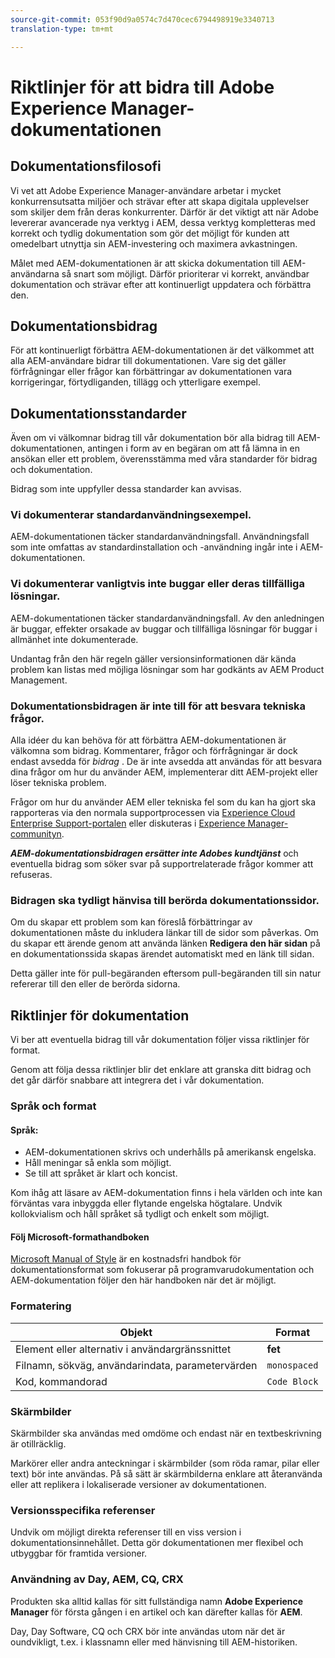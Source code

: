 ```yaml
---
source-git-commit: 053f90d9a0574c7d470cec6794498919e3340713
translation-type: tm+mt

---
```

# Riktlinjer för att bidra till Adobe Experience Manager-dokumentationen

## Dokumentationsfilosofi

Vi vet att Adobe Experience Manager-användare arbetar i mycket konkurrensutsatta miljöer och strävar efter att skapa digitala upplevelser som skiljer dem från deras konkurrenter. Därför är det viktigt att när Adobe levererar avancerade nya verktyg i AEM, dessa verktyg kompletteras med korrekt och tydlig dokumentation som gör det möjligt för kunden att omedelbart utnyttja sin AEM-investering och maximera avkastningen.

Målet med AEM-dokumentationen är att skicka dokumentation till AEM-användarna så snart som möjligt. Därför prioriterar vi korrekt, användbar dokumentation och strävar efter att kontinuerligt uppdatera och förbättra den.

## Dokumentationsbidrag

För att kontinuerligt förbättra AEM-dokumentationen är det välkommet att alla AEM-användare bidrar till dokumentationen. Vare sig det gäller förfrågningar eller frågor kan förbättringar av dokumentationen vara korrigeringar, förtydliganden, tillägg och ytterligare exempel.

## Dokumentationsstandarder

Även om vi välkomnar bidrag till vår dokumentation bör alla bidrag till AEM-dokumentationen, antingen i form av en begäran om att få lämna in en ansökan eller ett problem, överensstämma med våra standarder för bidrag och dokumentation.

Bidrag som inte uppfyller dessa standarder kan avvisas.

### Vi dokumenterar standardanvändningsexempel.

AEM-dokumentationen täcker standardanvändningsfall. Användningsfall som inte omfattas av standardinstallation och -användning ingår inte i AEM-dokumentationen.

### Vi dokumenterar vanligtvis inte buggar eller deras tillfälliga lösningar.

AEM-dokumentationen täcker standardanvändningsfall. Av den anledningen är buggar, effekter orsakade av buggar och tillfälliga lösningar för buggar i allmänhet inte dokumenterade.

Undantag från den här regeln gäller versionsinformationen där kända problem kan listas med möjliga lösningar som har godkänts av AEM Product Management.

### Dokumentationsbidragen är inte till för att besvara tekniska frågor.

Alla idéer du kan behöva för att förbättra AEM-dokumentationen är välkomna som bidrag. Kommentarer, frågor och förfrågningar är dock endast avsedda för *bidrag* . De är inte avsedda att användas för att besvara dina frågor om hur du använder AEM, implementerar ditt AEM-projekt eller löser tekniska problem.

Frågor om hur du använder AEM eller tekniska fel som du kan ha gjort ska rapporteras via den normala supportprocessen via [Experience Cloud Enterprise Support-portalen](https://helpx.adobe.com/contact/enterprise-support.ec.html) eller diskuteras i [Experience Manager-communityn](https://forums.adobe.com/community/experience-cloud/marketing-cloud/experience-manager).

***AEM-dokumentationsbidragen ersätter inte Adobes kundtjänst*** och eventuella bidrag som söker svar på supportrelaterade frågor kommer att refuseras.

### Bidragen ska tydligt hänvisa till berörda dokumentationssidor.

Om du skapar ett problem som kan föreslå förbättringar av dokumentationen måste du inkludera länkar till de sidor som påverkas. Om du skapar ett ärende genom att använda länken **Redigera den här sidan** på en dokumentationssida skapas ärendet automatiskt med en länk till sidan.

Detta gäller inte för pull-begäranden eftersom pull-begäranden till sin natur refererar till den eller de berörda sidorna.

## Riktlinjer för dokumentation

Vi ber att eventuella bidrag till vår dokumentation följer vissa riktlinjer för format.

Genom att följa dessa riktlinjer blir det enklare att granska ditt bidrag och det går därför snabbare att integrera det i vår dokumentation.

### Språk och format

#### Språk:

* AEM-dokumentationen skrivs och underhålls på amerikansk engelska.
* Håll meningar så enkla som möjligt.
* Se till att språket är klart och koncist.

Kom ihåg att läsare av AEM-dokumentation finns i hela världen och inte kan förväntas vara inbyggda eller flytande engelska högtalare. Undvik kollokvialism och håll språket så tydligt och enkelt som möjligt.

#### Följ Microsoft-formathandboken

[Microsoft Manual of Style](https://docs.microsoft.com/en-us/style-guide/welcome/) är en kostnadsfri handbok för dokumentationsformat som fokuserar på programvarudokumentation och AEM-dokumentation följer den här handboken när det är möjligt.

### Formatering

| Objekt | Format |
|---|---|
| Element eller alternativ i användargränssnittet | **fet** |
| Filnamn, sökväg, användarindata, parametervärden | `monospaced` |
| Kod, kommandorad | ```Code Block``` |

### Skärmbilder

Skärmbilder ska användas med omdöme och endast när en textbeskrivning är otillräcklig.

Markörer eller andra anteckningar i skärmbilder (som röda ramar, pilar eller text) bör inte användas. På så sätt är skärmbilderna enklare att återanvända eller att replikera i lokaliserade versioner av dokumentationen.

### Versionsspecifika referenser

Undvik om möjligt direkta referenser till en viss version i dokumentationsinnehållet. Detta gör dokumentationen mer flexibel och utbyggbar för framtida versioner.

### Användning av Day, AEM, CQ, CRX

Produkten ska alltid kallas för sitt fullständiga namn **Adobe Experience Manager** för första gången i en artikel och kan därefter kallas för **AEM**.

Day, Day Software, CQ och CRX bör inte användas utom när det är oundvikligt, t.ex. i klassnamn eller med hänvisning till AEM-historiken.